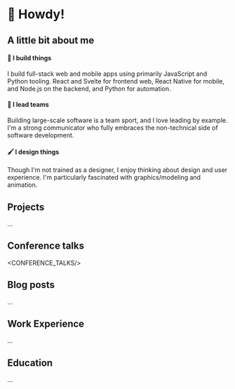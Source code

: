 # 🤠 Howdy!

## A little bit about me

#### 🔨 I build things

I build full-stack web and mobile apps using primarily JavaScript and Python tooling. React and Svelte for frontend web, React Native for mobile, and Node.js on the backend, and Python for automation.

#### 🏹 I lead teams

Building large-scale software is a team sport, and I love leading by example. I'm a strong communicator who fully embraces the non-technical side of software development.

#### 🖌 I design things

Though I'm not trained as a designer, I enjoy thinking about design and user experience. I'm particularly fascinated with graphics/modeling and animation.

## Projects

...

## Conference talks

<CONFERENCE_TALKS/>

## Blog posts

...

## Work Experience

...

## Education

...
